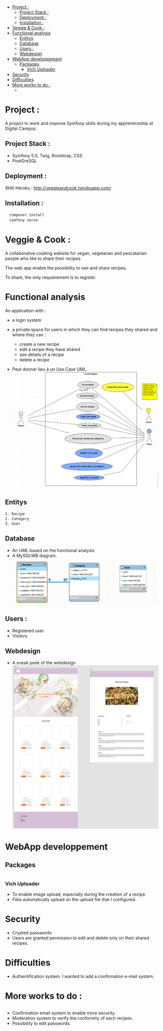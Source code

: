 - [Project :](#project-)
  - [Project Stack :](#project-stack-)
  - [Deployment :](#deployment-)
  - [Installation :](#installation-)
- [Veggie & Cook :](#veggie--cook-)
- [Functional analysis](#functional-analysis)
  - [Entitys](#entitys)
  - [Database](#database)
  - [Users :](#users-)
  - [Webdesign](#webdesign)
- [WebApp developpement](#webapp-developpement)
  - [Packages](#packages)
    - [Vich Uploader](#vich-uploader)
- [Security](#security)
- [Difficulties](#difficulties)
- [More works to do :](#more-works-to-do-)
  - [](#)

# Project :

A project to work and improve Symfony skills during my apprenticeship at Digital Campus.

## Project Stack :

- Symfony 5.0, Twig, Bootstrap, CSS
- PostGreSQL

## Deployment :

With Heroku : http://veggieandcook.herokuapp.com/

## Installation :

```bash
  composer install
  symfony serve
```

# Veggie & Cook :

A collaborative cooking website for vegan, vegetarian and pescatarian people who like to share their recipes.

The web app enable the possibility to see and share recipes. 

To share, the only requierement is to register. 


# Functional analysis

An application with :
- a login system
- a private space for users in which they can find recipes they shared and where they can :
  - create a new recipe
  - edit a recipe they have shared
  - see details of a recipe
  - delete a recipe
  
- Peut donner lieu à un Use Case UML.  
 ![UseCaseUML](usecase.png) 

## Entitys
    1. Recipe
    2. Category
    3. User

## Database
- An UML based on the functional analysis
- A MySQLWB diagram.  
 ![Modélisation base donnée](MySQLWB.png) 

## Users :
- Registered user
- Visitors
  
## Webdesign 

- A sneak peek of the webdesign 
 ![Modélisation base donnée](webdesign.png) 
  
# WebApp developpement

## Packages
#
### Vich Uploader
  - To enable image upload, especially during the creation of a recipe.
  - Files automatically upload on the upload file that I configured. 

#

# Security

- Crypted passwords
- Users are granted permission to edit and delete only on their shared recipes.


# Difficulties

- Authentification system. I wanted to add a confirmation e-mail system.


# More works to do :
## 
  - Confirmation email system to enable more security.
  - Moderation system to verify the conformity of each recipes.
  - Possibility to edit passwords.